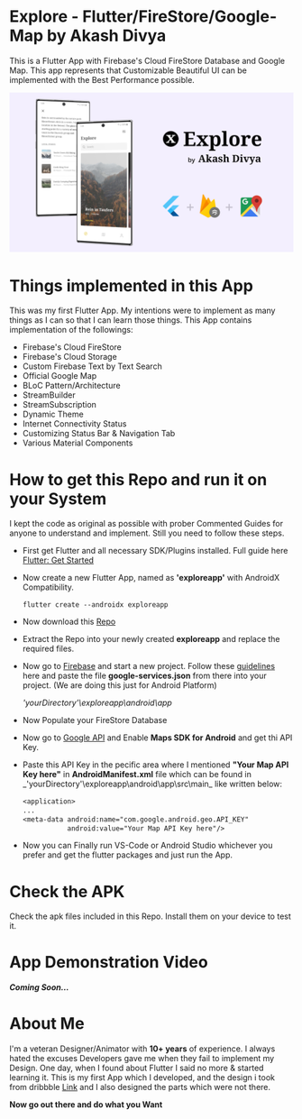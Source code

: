 # Explore - Flutter/FireStore/Google-Map by Akash Divya

This is a Flutter App with Firebase's Cloud FireStore Database and Google Map.
This app represents that Customizable Beautiful UI can be implemented with the Best Performance possible.

![Banner Image](https://github.com/AkashDivya/Explore-Flutter-FireStore/blob/master/images/Banner.jpg)

# Things implemented in this App

This was my first Flutter App. My intentions were to implement as many things as I can so that I can learn those things.
This App contains implementation of the followings:
  - Firebase's Cloud FireStore
  - Firebase's Cloud Storage
  - Custom Firebase Text by Text Search
  - Official Google Map
  - BLoC Pattern/Architecture
  - StreamBuilder
  - StreamSubscription
  - Dynamic Theme
  - Internet Connectivity Status
  - Customizing Status Bar & Navigation Tab
  - Various Material Components

# How to get this Repo and run it on your System

I kept the code as original as possible with prober Commented Guides for anyone to understand and implement. Still you need to follow these steps.
  - First get Flutter and all necessary SDK/Plugins installed. Full guide here [Flutter: Get Started](https://flutter.dev/docs/get-started/install)
  - Now create a new Flutter App, named as **'exploreapp'** with AndroidX Compatibility.
    ```
    flutter create --androidx exploreapp
    ```
  - Now download this [Repo](https://codeload.github.com/AkashDivya/Explore-Flutter-FireStore/zip/master)
  - Extract the Repo into your newly created **exploreapp** and replace the required files.
  - Now go to [Firebase](https://console.firebase.google.com/) and start a new project. Follow these [guidelines](https://firebase.google.com/docs/android/setup) here and paste the file **google-services.json** from there into your project. (We are doing this just for Android Platform)
    
    _'yourDirectory'\exploreapp\android\app_
    
  - Now Populate your FireStore Database
  - Now go to [Google API](https://console.developers.google.com/) and Enable **Maps SDK for Android** and get thi API Key.
  - Paste this API Key in the pecific area where I mentioned **"Your Map API Key here"** in **AndroidManifest.xml** file which can be found in _'yourDirectory'\exploreapp\android\app\src\main\_ like written below:
    ```
    <application>
    ...
    <meta-data android:name="com.google.android.geo.API_KEY"
               android:value="Your Map API Key here"/>
    ```
  - Now you can Finally run VS-Code or Android Studio whichever you prefer and get the flutter packages and just run the App.
  
# Check the APK

Check the apk files included in this Repo. Install them on your device to test it.

# App Demonstration Video

**_Coming Soon..._**

# About Me

I'm a veteran Designer/Animator with **10+ years** of experience. I always hated the excuses Developers gave me when they fail to implement my Design. One day, when I found about Flutter I said no more & started learning it.
This is my first App which I developed, and the design i took from dribbble [Link](https://dribbble.com/shots/6237475-Travel-Stories-Concept) and I also designed the parts which were not there.

**Now go out there and do what you Want**
